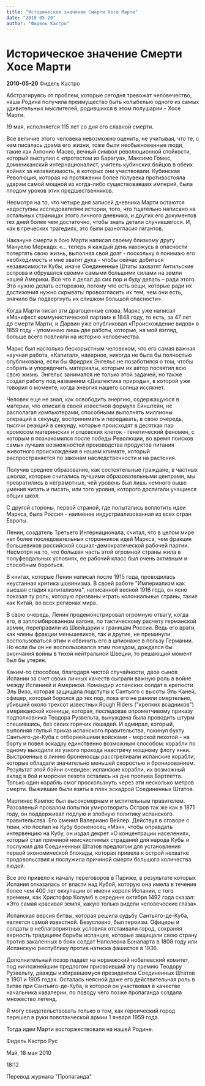 ```yaml
---
title: "Историческое значение Смерти Хосе Марти"
date: "2010-05-20"
author: "Фидель Кастро"
---
```


# Историческое значение Смерти Хосе Марти

**2010-05-20** Фидель Кастро

Абстрагируясь от проблем, которые сегодня тревожат человечество, наша Родина получила преимущество быть колыбелью одного из самых удивительных мыслителей, родившихся в этом полушарии - Хосе Марти.

19 мая, исполняется 115 лет со дня его славной смерти.

Все величие этого человека невозможно оценить, не учитывая, что те, с кем писалась драма его жизни, тоже были необыкновенные люди, такие как Антонио Масео, вечный символ революционной стойкости, который выступил с «протестом из Барагуа», Максимо Гомес, доминиканский интернационалист, учитель кубинских бойцов в обеих войнах за независимость, в которых они участвовали. Кубинская Революция, которая на протяжении более полувека противостояла ударам самой мощной из когда-либо существовавших империй, была плодом уроков этих предшественников.

Несмотря на то, что четыре дня записей дневника Марти остаются недоступны исследователям истории, того, что тщательно написано на остальных страницах этого личного дневника, и других его документов тех дней более чем достаточно, чтобы знать детали случившегося. И, как в греческих трагедиях, это были разногласия гигантов.

Накануне смерти в бою Марти написал своему близкому другу Мануелю Меркадо: «... теперь я каждый день нахожусь в опасности потертять свою жизнь, выполняя свой долг - поскольку я понимаю его необходимость и мне хватит духа - чтобы сейчас добиться независимости Кубы, иначе Соединенные Штаты захватят Антильские острова и обрушатся своими самыми большими силами на земли нашей Америки. Все что я делал до сих пор и буду делать – ради этого. Это нужно делать осторожно, потому что есть вещи, которые ради их достижения нужно скрывать: провозгласить их тем, чем они есть, значило бы подвергнуть их слишком большой опасности».

Когда Марти писал эти драгоценные слова, Маркс уже написал «Манифест коммунистической партии» в 1848 году, то есть, за 47 лет до смерти Марти, и Дарвин уже опубликовал «Происхождение видов» в 1859 году - упоминаю лишь две работы, которые, на мой взгляд, больше всего повлияли на историю человечества.

Маркс был настолько бескорыстным человеком, что его самая важная научная работа, «Капитал», наверное, никогда не была бы полностью опубликована, если бы Фридрих Энгельс не позаботился о том, чтобы собрать и упорядочить материалы, которым их автор посвятил всю свою жизнь. Энгельс занимался не только этой задачей, но также создал работу под названием «Диалектика природы», в которой уже говорил о моменте, когда энергия нашего солнца иссякнет.

Человек еще не знал, как освободить энергию, содержащуюся в материи, что описал в своей известной формуле Ейнштейн, не располагал компьютерами, способными выполнять миллионы операций в секунду, воспринимать и передавать, в свою очередь, тысячи реакций в секунду, которые происходят в десятках пар хромосом материнских и отцовских клеток - генетический феномен, с которым я познакомился после победы Революции, во время поисков самых лучших возможностей производства продуктов питания животного происхождения в нашем климате, который распространяется по законам наследственности и на растения.

Получив среднее образование, как состоятельные граждане, в частных школах, которые считались лучшими образовательными центрами, мы превратились в неграмотных, чей уровень был лишь немного выше умения читать и писать, или того уровня, которого достигали учащиеся общих школ.

С другой стороны, первой страной, где попытались воплотить идеи Маркса, была Россия - наименее индустриализованная из всех стран Европы.

Ленин, создатель Третьего Интернационала, считал, что в целом мире нет более последовательных сторонников идей Маркса, чем фракция большевиков российской социал-демократической рабочей партии. Несмотря на то, что большая часть этой огромной страны жила в полуфеодальных условиях, ее рабочий класс был очень активным и способным бороться.

В книгах, которые Ленин написал после 1915 года, проводилась неустанная критика шовинизма. В своей работе "Империализм как высшая стадия капитализма", написанной весной 1916 года, он ясно показал ту роль, которую призваны играть колониальные страны, такие как Китай, во всех регионах мира.

В свою очередь, Ленин продемонстрировал огромную отвагу, когда его, в запломбированном вагоне, по тактическому расчету германской армии, переправили из Швейцарии к границам России. Ведь его враги, как члены фракции меньшевиков, так и другие, не преминули воспользоваться этим и обвинить его в шпионаже в пользу Германии. Но если бы он не воспользовался этим поездом, дождался бы окончания войны в тихой нейтральной Швеции, то решающий момент был бы утерян.

Каким-то способом, благодаря чистой случайности, двое сынов Испании за счет своих личных качеств сыграли важную роль в войне между Испанией и Америкой. Командир испанских солдат в крепости Эль Визо, которая защищала подступы к Сантьяго с высоты Эль Каней, офицер, который боролся до тех пор, пока его не ранили смертельно, убивший около трехсот известных Rough Riders ("крепких всадников") американской конницы, которая, последовав опрометчивому приказу подполковника Теодора Рузвельта, вынуждена была проводить штурм спешившись, без своих горячих лошадей. И адмирал, который, выполняя глупый приказ испанского правительства, покинул бухту Сантьяго-де-Куба с отборнейшими войсками - морской пехотой - на борту и повел эскадру единственно возможным способом: корабли по одному выходили из узкого прохода навстречу мощному флоту янки. Выстроенные в линию броненосцы расстреливали испанские корабли, которые обладали значительно меньшей скоростью и бронированием. Результат этой бойни очевиден: испанские корабли, их возможный вклад в бой и морская пехота остались на дне пролива Бартлетта. Только один корабль смог проскользнуть через эти несколько метров смерти. Выжившие были взяты в плен эскадрой Соединенных Штатов.

Мартинес Кампос был высокомерным и мстительным правителем. Разозленый провалом попытки умиротворить Остров так же как в 1871 году, он поддерживал подлую и злобную политику испанского правительства. Его сменил Валериано Вейлер. Действуя в сговоре с теми, кто послал на Кубу броненосец «Мэн», чтобы оправдать интервенцию на Кубу, он издал декрет «О концентрации населения», который стал причиной неисчислимых страданий для народа Кубы и послужил для Соединенных Штатов предлогом для установления первой экономической блокады, которая привела к острой нехватке продовольствия и послужила причиной смерти большого количества людей.

Все это привело к началу переговоров в Париже, в результате которых Испания отказалась от власти над Кубой, которую она имела в течение более чем 400 лет оккупации от имени короля Испании, с того времени, как Христофор Колумб в середине октября 1492 года сказал: «Это самая красивая земля, какую только видели человеческие глаза».

Испанская версия битвы, которая решила судьбу Сантьяго-де-Куба, является самой известной. Безусловно, был героизм. Офицеры и солдаты в неблагоприятных условиях отстаивали город, сохраняя верность традициям борьбы испанцев, которые защищали свою страну против закаленных в боях солдат Наполеона Бонапарта в 1808 году или Испанскую республику против натиска фашистов в 1936.

Дополнительный позор падает на норвежский нобелевский комитет, под ничтожнейшим предлогом присвоивший эту премию Теодору Рузвельту, дважды избиравшемуся президентом Соединенных Штатов в 1901 и 1905 годах. Осталась неясной даже его действительная роль в битве при Сантьяго-де-Куба, в которой он участвовал в качестве начальника кавалерии, по поводу чего позже пропаганда создала множество легенд.

Я могу свидетельствовать только о том, как героический город перешел в руки повстанческой армии 1 января 1959 года.

Тогда идеи Марти восторжествовали на нашей Родине.

Фидель Кастро Рус

Май, 18 мая 2010

18:12

Перевод журнала "Пропаганда"
